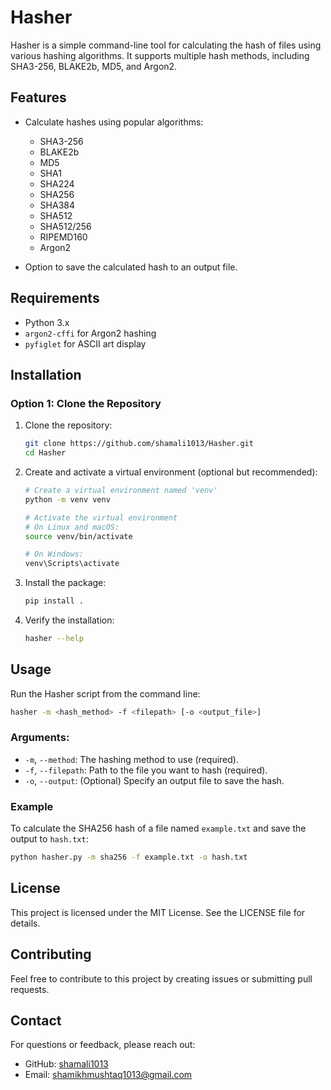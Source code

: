 # Hasher

Hasher is a simple command-line tool for calculating the hash of files using various hashing algorithms. It supports multiple hash methods, including SHA3-256, BLAKE2b, MD5, and Argon2.

## Features

- Calculate hashes using popular algorithms:
  - SHA3-256
  - BLAKE2b
  - MD5
  - SHA1
  - SHA224
  - SHA256
  - SHA384
  - SHA512
  - SHA512/256
  - RIPEMD160
  - Argon2

- Option to save the calculated hash to an output file.

## Requirements

- Python 3.x
- `argon2-cffi` for Argon2 hashing
- `pyfiglet` for ASCII art display

## Installation

### Option 1: Clone the Repository

1. Clone the repository:
   ```bash
   git clone https://github.com/shamali1013/Hasher.git
   cd Hasher
   ```

2. Create and activate a virtual environment (optional but recommended):
   ```bash
   # Create a virtual environment named 'venv'
   python -m venv venv
   
   # Activate the virtual environment
   # On Linux and macOS:
   source venv/bin/activate
   
   # On Windows:
   venv\Scripts\activate
   ```

3. Install the package:
   ```bash
   pip install .
   ```

4. Verify the installation:
   ```bash
   hasher --help
   ```


## Usage

Run the Hasher script from the command line:
```bash
hasher -m <hash_method> -f <filepath> [-o <output_file>]
```

### Arguments:
- `-m`, `--method`: The hashing method to use (required).
- `-f`, `--filepath`: Path to the file you want to hash (required).
- `-o`, `--output`: (Optional) Specify an output file to save the hash.

### Example
To calculate the SHA256 hash of a file named `example.txt` and save the output to `hash.txt`:
```bash
python hasher.py -m sha256 -f example.txt -o hash.txt
```

## License

This project is licensed under the MIT License. See the LICENSE file for details.

## Contributing

Feel free to contribute to this project by creating issues or submitting pull requests.

## Contact

For questions or feedback, please reach out:

- GitHub: [shamali1013](https://github.com/shamali1013)
- Email: [shamikhmushtaq1013@gmail.com](mailto:shamikhmushtaq1013@gmail.com)